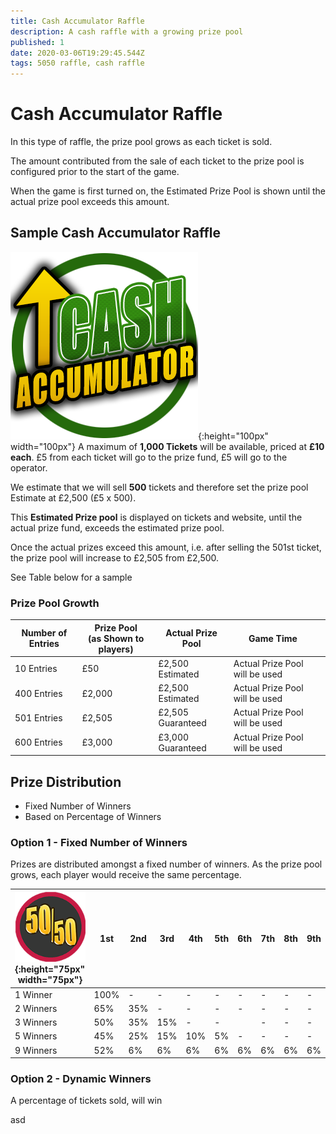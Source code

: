 ```yaml
---
title: Cash Accumulator Raffle
description: A cash raffle with a growing prize pool
published: 1
date: 2020-03-06T19:29:45.544Z
tags: 5050 raffle, cash raffle
---
```



# Cash Accumulator Raffle

In this type of raffle, the prize pool grows as each ticket is sold.

The amount contributed from the sale of each ticket to the prize pool is configured prior to the start of the game. 

When the game is first turned on, the Estimated Prize Pool is shown until the actual prize pool exceeds this amount.  

## Sample Cash Accumulator Raffle

![cash-accumulator-raffle2.png](/cash-accumulator-raffle2.png){:height="100px" width="100px"}
A maximum of **1,000 Tickets** will be available, priced at **£10 each**. 
£5 from each ticket will go to the prize fund, £5 will go to the operator.

We estimate that we will sell **500** tickets and therefore set the prize pool Estimate at £2,500 (£5 x 500).

This **Estimated Prize pool** is displayed on tickets and website, until the actual prize fund, exceeds the estimated prize pool.

Once the actual prizes exceed this amount, i.e. after selling the 501st ticket, the prize pool will increase to £2,505 from £2,500. 

See Table below for a sample

### Prize Pool Growth

| Number of Entries       | Prize Pool <BR>(as Shown to players)  | Actual Prize Pool                             | Game Time        |                       |
|---------------|---------|----------------------------------|-----------------------|-----------------------|
| 10 Entries    | £50 |      £2,500 Estimated              | Actual Prize Pool will be used              |                       |
| 400 Entries     | £2,000  | £2,500 Estimated                | Actual Prize Pool will be used             |                       |
| 501 Entries      | £2,505     | £2,505 Guaranteed                        | Actual Prize Pool will be used              |                       |
| 600 Entries      | £3,000    | £3,000 Guaranteed                        | Actual Prize Pool will be used   |




## Prize Distribution
  
- Fixed Number of Winners
- Based on Percentage of Winners
  
### Option 1 - Fixed Number of Winners
  
Prizes are distributed amongst a fixed number of winners. 
As the prize pool grows, each player would receive the same percentage.

| ![50-50small.png](/50-50small.png "Cash Raffle"){:height="75px" width="75px"}   | 1st  | 2nd | 3rd |   4th | 5th | 6th | 7th | 8th | 9th |                 
|---------------|---------|---------------|-----------------------|-----------------------|---| ---| ---| ---| ---|
|1 Winner | 100% | - | - | -|- |-|- |- |- | 
|2 Winners | 65% | 35% | - |- | -|-| -| -| -| 
|3 Winners | 50% | 35% | 15% |- | -|| -| -| -| 
|5 Winners | 45% | 25% |15%  |10% | 5%|-| -| -| -|
|9 Winners | 52% | 6% | 6% |6% | 6%|6%| 6%| 6%| 6%| 
  


### Option 2 - Dynamic Winners 
A percentage of tickets sold, will win




asd

